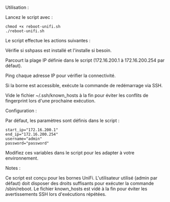 Utilisation :

Lancez le script avec :
```
chmod +x reboot-unifi.sh
./reboot-unifi.sh
```

Le script effectue les actions suivantes :

Vérifie si sshpass est installé et l'installe si besoin.

Parcourt la plage IP définie dans le script (172.16.200.1 à 172.16.200.254 par défaut).

Ping chaque adresse IP pour vérifier la connectivité.

Si la borne est accessible, exécute la commande de redémarrage via SSH.

Vide le fichier ~/.ssh/known_hosts à la fin pour éviter les conflits de fingerprint lors d'une prochaine exécution.

Configuration :

Par défaut, les paramètres sont définis dans le script :
```
start_ip="172.16.200.1"
end_ip="172.16.200.254"
username="admin"
password="password"
```
Modifiez ces variables dans le script pour les adapter à votre environnement.

Notes :

Ce script est conçu pour les bornes UniFi.
L'utilisateur utilisé (admin par défaut) doit disposer des droits suffisants pour exécuter la commande /sbin/reboot.
Le fichier known_hosts est vidé à la fin pour éviter les avertissements SSH lors d'exécutions répétées.

